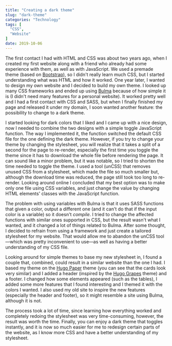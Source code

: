 ```yaml
---
title: "Creating a dark theme"
slug: "dark-theme"
categories: "Technology"
tags: [
  "CSS",
  "Website"
]
date: 2019-10-06
---
```


The first contact I had with HTML and CSS was about two years ago, when I
created my first website along with a friend who already had some experience
with them, as well as with JavaScript. We used a premade theme (based on
[Bootstrap][bs]), so I didn't really learn much CSS, but I started understanding
what was HTML and how it worked. One year later, I wanted to design my own
website and I decided to build my own theme. I looked up many CSS frameworks and
ended up using [Bulma][b] because of how simple it is (I didn't need many
features for a personal website). It worked pretty well and I had a first
contact with CSS and SASS, but when I finally finished my page and released it
under my domain, I soon wanted another feature: the possibility to change to a
dark theme.

I started looking for dark colors that I liked and I came up with a nice design,
now I needed to combine the two designs with a simple toggle JavaScript
function. The way I implemented it, the function switched the default CSS file
for the one defining the dark theme. However, if you try to change your theme by
changing the stylesheet, you will realize that it takes a split of a second for
the page to re-render, especially the first time you toggle the theme since it
has to download the whole file before rendering the page. It can sound like a
minor problem, but it was notable, so I tried to shorten the time needed to
toggle the theme. I used a tool (unCSS) that removes unused CSS from a
stylesheet, which made the file so much smaller but, although the download time
was reduced, the page still took too long to re-render. Looking around online I
concluded that my best option was to make only one file using CSS variables, and
just change the value by changing HTML elements' classes with the JavaScript
function.

The problem with using variables with Bulma is that it uses SASS functions that
given a color, output a different one (and it can't do that if the input color
is a variable) so it doesn't *compile*. I tried to change the affected functions
with similar ones supported in CSS, but the result wasn't what I wanted, and it
changed a lot of things related to Bulma. After some thought, I decided to
refrain from using a framework and just create a tailored stylesheet for my
website. That would allow me to abandon the unCSS tool—which was pretty
inconvenient to use—as well as having a better understanding of my CSS file.

Looking around for simple themes to base my new stylesheet in, I found a couple
that, combined, could result in a similar website than the one I had. I based my
theme on the [Hugo Paper][hp] theme (you can see that the cards look very
similar) and I added a header (inspired by the [Hugo Grapes][hg] theme) and a
footer. I changed how some elements appeared (such as the tables), I added some
more features that I found interesting and I themed it with the colors I wanted.
I also used my old site to inspire the new features (especially the header and
footer), so it might resemble a site using Bulma, although it is not.

The process took a lot of time, since learning how everything worked and
completely redoing the stylesheet was very time-consuming, however, the result
was worth the time. Finally, you can enjoy a dark theme that toggles instantly,
and it is now so much easier for me to redesign certain parts of the website, as
I know more CSS and have a better understanding of my stylesheet.


[bs]: <https://getbootstrap.com/> "Bootstrap"
[b]: <https://bulma.io/> "Bulma"
[hp]: <https://github.com/nanxiaobei/hugo-paper/> "Hugo Paper — GitHub"
[hg]: <https://github.com/shankar/hugo-grapes/> "Hugo Grapes — GitHub"
